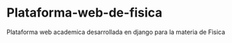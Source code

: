 # Plataforma-web-de-fisica
Plataforma web academica desarrollada en django para la materia de Fìsica
